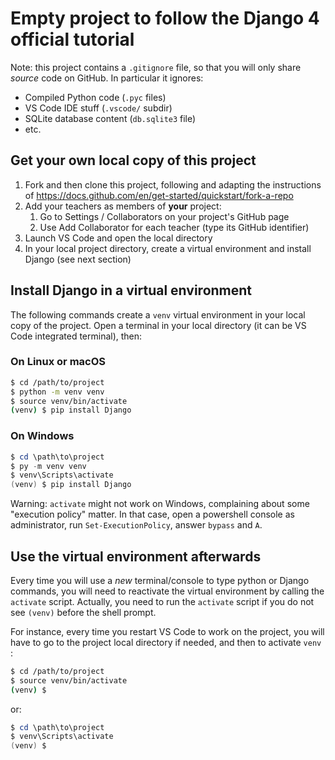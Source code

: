 # Empty project to follow the Django 4 official tutorial

Note: this project contains a `.gitignore` file, so that you will only share *source* code on GitHub. In particular it ignores:

- Compiled Python code (`.pyc` files)
- VS Code IDE stuff (`.vscode/` subdir)
- SQLite database content (`db.sqlite3` file)
- etc.

## Get your own local copy of this project

1. Fork and then clone this project, following and adapting the instructions of https://docs.github.com/en/get-started/quickstart/fork-a-repo
2. Add your teachers as members of **your** project:
   1. Go to Settings / Collaborators on your project's GitHub page
   2. Use Add Collaborator for each teacher (type its GitHub identifier)
4. Launch VS Code and open the local directory
5. In your local project directory, create a virtual environment and install Django (see next section)

## Install Django in a virtual environment

The following commands create a `venv` virtual environment in your local copy of the project. Open a terminal in your local directory (it can be VS Code integrated terminal), then:


### On Linux or macOS

```bash
$ cd /path/to/project
$ python -m venv venv
$ source venv/bin/activate
(venv) $ pip install Django
```

### On Windows

```powershell
$ cd \path\to\project
$ py -m venv venv
$ venv\Scripts\activate
(venv) $ pip install Django
```

Warning: `activate` might not work on Windows, complaining about some "execution policy" matter. In that case, open a powershell console as administrator, run `Set-ExecutionPolicy`, answer `bypass` and `A`.

## Use the virtual environment afterwards

Every time you will use a *new* terminal/console to type python or Django commands, you will need to reactivate the virtual environment by calling the `activate` script. Actually, you need to run the `activate` script if you do not see `(venv)` before the shell prompt.

For instance, every time you restart VS Code to work on the project, you will have to go to the project local directory if needed, and then to activate `venv` :

```bash
$ cd /path/to/project
$ source venv/bin/activate
(venv) $ 
```

or:

```powershell
$ cd \path\to\project
$ venv\Scripts\activate
(venv) $ 
```

